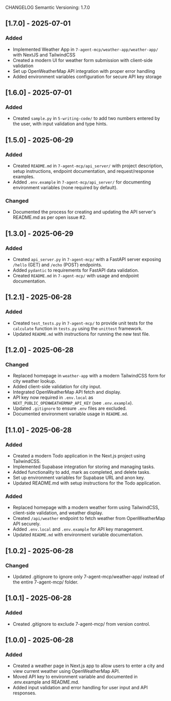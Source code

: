 
CHANGELOG
Semantic Versioning: 1.7.0


## [1.7.0] - 2025-07-01
### Added
- Implemented Weather App in `7-agent-mcp/weather-app/weather-app/` with NextJS and TailwindCSS
- Created a modern UI for weather form submission with client-side validation
- Set up OpenWeatherMap API integration with proper error handling
- Added environment variables configuration for secure API key storage

## [1.6.0] - 2025-07-01
### Added
- Created `sample.py` in `5-writing-code/` to add two numbers entered by the user, with input validation and type hints.

## [1.5.0] - 2025-06-29

### Added
- Created `README.md` in `7-agent-mcp/api_server/` with project description, setup instructions, endpoint documentation, and request/response examples.
- Added `.env.example` in `7-agent-mcp/api_server/` for documenting environment variables (none required by default).

### Changed
- Documented the process for creating and updating the API server's README.md as per open issue #2.

## [1.3.0] - 2025-06-29
### Added
- Created `api_server.py` in `7-agent-mcp/` with a FastAPI server exposing `/hello` (GET) and `/echo` (POST) endpoints.
- Added `pydantic` to requirements for FastAPI data validation.
- Created `README.md` in `7-agent-mcp/` with usage and endpoint documentation.

## [1.2.1] - 2025-06-28
### Added
- Created `test_tests.py` in `7-agent-mcp/` to provide unit tests for the `calculate` function in `tests.py` using the `unittest` framework.
- Updated `README.md` with instructions for running the new test file.

## [1.2.0] - 2025-06-28
### Changed
- Replaced homepage in `weather-app` with a modern TailwindCSS form for city weather lookup.
- Added client-side validation for city input.
- Integrated OpenWeatherMap API fetch and display.
- API key now required in `.env.local` as `NEXT_PUBLIC_OPENWEATHERMAP_API_KEY` (see `.env.example`).
- Updated `.gitignore` to ensure `.env` files are excluded.
- Documented environment variable usage in `README.md`.

## [1.1.0] - 2025-06-28
### Added
- Created a modern Todo application in the Next.js project using TailwindCSS.
- Implemented Supabase integration for storing and managing tasks.
- Added functionality to add, mark as completed, and delete tasks.
- Set up environment variables for Supabase URL and anon key.
- Updated README.md with setup instructions for the Todo application.
### Added
- Replaced homepage with a modern weather form using TailwindCSS, client-side validation, and weather display.
- Created `/api/weather` endpoint to fetch weather from OpenWeatherMap API securely.
- Added `.env.local` and `.env.example` for API key management.
- Updated `README.md` with environment variable documentation.

## [1.0.2] - 2025-06-28
### Changed
- Updated .gitignore to ignore only 7-agent-mcp/weather-app/ instead of the entire 7-agent-mcp/ folder.

## [1.0.1] - 2025-06-28
### Added
- Created .gitignore to exclude 7-agent-mcp/ from version control.

## [1.0.0] - 2025-06-28
### Added
- Created a weather page in Next.js app to allow users to enter a city and view current weather using OpenWeatherMap API.
- Moved API key to environment variable and documented in .env.example and README.md.
- Added input validation and error handling for user input and API responses.
